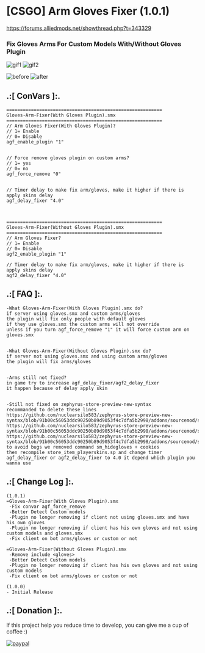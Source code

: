 # [CSGO] Arm Gloves Fixer (1.0.1)
https://forums.alliedmods.net/showthread.php?t=343329

### Fix Gloves Arms For Custom Models With/Without Gloves Plugin

![gif1](https://github.com/oqyh/CSGO-Arm-Gloves-Fixer/assets/48490385/52541686-dd97-44c8-ae90-88f9e6c0c9b7)
![gif2](https://github.com/oqyh/CSGO-Arm-Gloves-Fixer/assets/48490385/a6f5a1b8-216e-421f-9dbd-75f776633bd4)

![before](https://github.com/oqyh/CSGO-Arm-Gloves-Fixer/assets/48490385/431d230a-3577-4a43-90c0-fae9264efe4b)
![after](https://github.com/oqyh/CSGO-Arm-Gloves-Fixer/assets/48490385/6d16fd75-41c2-4643-98d1-8f8e1d5e2f19)

## .:[ ConVars ]:.
```
=========================================================
Gloves-Arm-Fixer(With Gloves Plugin).smx
=========================================================
// Arm Gloves Fixer(With Gloves Plugin)?
// 1= Enable 
// 0= Disable
agf_enable_plugin "1"


// Force remove gloves plugin on custom arms?
// 1= yes 
// 0= no
agf_force_remove "0"


// Timer delay to make fix arm/gloves, make it higher if there is apply skins delay
agf_delay_fixer "4.0"



=========================================================
Gloves-Arm-Fixer(Without Gloves Plugin).smx
=========================================================
// Arm Gloves Fixer?
// 1= Enable 
// 0= Disable
agf2_enable_plugin "1"

// Timer delay to make fix arm/gloves, make it higher if there is apply skins delay
agf2_delay_fixer "4.0"
```

## .:[ FAQ ]:.
```
-What Gloves-Arm-Fixer(With Gloves Plugin).smx do?
if server using gloves.smx and custom arms/gloves
the plugin will fix only people with default gloves
if they use gloves.smx the custom arms will not override
unless if you turn agf_force_remove "1" it will force custom arm on gloves.smx


-What Gloves-Arm-Fixer(Without Gloves Plugin).smx do?
if server not using gloves.smx and using custom arms/gloves
the plugin will fix arms/gloves


-Arms still not fixed?
in game try to increase agf_delay_fixer/agf2_delay_fixer 
it happen because of delay apply skin


-Still not fixed on zephyrus-store-preview-new-syntax
recommanded to delete these lines
https://github.com/nuclearsilo583/zephyrus-store-preview-new-syntax/blob/91b00c56053ddc90250b89d9053f4c7dfa5b2998/addons/sourcemod/scripting/store_item_playerskins.sp#L92
https://github.com/nuclearsilo583/zephyrus-store-preview-new-syntax/blob/91b00c56053ddc90250b89d9053f4c7dfa5b2998/addons/sourcemod/scripting/store_item_playerskins.sp#L107
https://github.com/nuclearsilo583/zephyrus-store-preview-new-syntax/blob/91b00c56053ddc90250b89d9053f4c7dfa5b2998/addons/sourcemod/scripting/store_item_playerskins.sp#L108
to avoid bugs we removed command sm_hidegloves + cookies
then recompile store_item_playerskins.sp and change timer agf_delay_fixer or agf2_delay_fixer to 4.0 it depend which plugin you wanna use
```

## .:[ Change Log ]:.
```
(1.0.1)
=Gloves-Arm-Fixer(With Gloves Plugin).smx
 -Fix convar agf_force_remove 
 -Better Detect Custom models
 -Plugin no longer removing if client not using gloves.smx and have his own gloves
 -Plugin no longer removing if client has his own gloves and not using custom models and gloves.smx
 -Fix client on bot arms/gloves or custom or not

=Gloves-Arm-Fixer(Without Gloves Plugin).smx
 -Remove include <gloves>
 -Better Detect Custom models
 -Plugin no longer removing if client has his own gloves and not using custom models
 -Fix client on bot arms/gloves or custom or not

(1.0.0)
- Initial Release
```

## .:[ Donation ]:.

If this project help you reduce time to develop, you can give me a cup of coffee :)

[![paypal](https://www.paypalobjects.com/en_US/i/btn/btn_donateCC_LG.gif)](https://paypal.me/oQYh)
